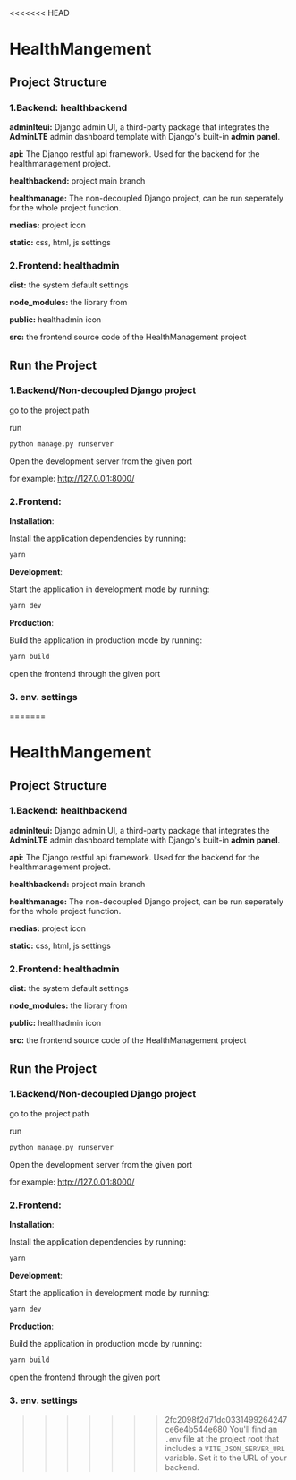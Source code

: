 <<<<<<< HEAD
# HealthMangement

## Project Structure

### 1.**Backend:** healthbackend

**adminlteui:** Django admin UI, a third-party package that integrates the **AdminLTE** admin dashboard template with Django's built-in **admin panel**.

**api:** The Django restful api framework. Used for the backend for the healthmanagement project.

**healthbackend:** project main branch

**healthmanage:** The non-decoupled Django project, can be run seperately for the whole project function.

**medias:** project icon

**static:** css, html, js settings

### 2.**Frontend:** healthadmin

**dist:** the system default settings

**node_modules:** the library from 

**public:** healthadmin icon 

**src:** the frontend source code of the HealthManagement project



## Run the Project

### 1.Backend/Non-decoupled Django project

go to the project path

run 

```python
python manage.py runserver
```

Open the  development server from the given port

for example: http://127.0.0.1:8000/

### 2.Frontend:

**Installation**:

Install the application dependencies by running:

```sh
yarn
```

**Development**:

Start the application in development mode by running:

```sh
yarn dev
```

**Production**:

Build the application in production mode by running:

```sh
yarn build
```

open the frontend through the given port

### 3. env. settings

=======
# HealthMangement

## Project Structure

### 1.**Backend:** healthbackend

**adminlteui:** Django admin UI, a third-party package that integrates the **AdminLTE** admin dashboard template with Django's built-in **admin panel**.

**api:** The Django restful api framework. Used for the backend for the healthmanagement project.

**healthbackend:** project main branch

**healthmanage:** The non-decoupled Django project, can be run seperately for the whole project function.

**medias:** project icon

**static:** css, html, js settings

### 2.**Frontend:** healthadmin

**dist:** the system default settings

**node_modules:** the library from 

**public:** healthadmin icon 

**src:** the frontend source code of the HealthManagement project



## Run the Project

### 1.Backend/Non-decoupled Django project

go to the project path

run 

```python
python manage.py runserver
```

Open the  development server from the given port

for example: http://127.0.0.1:8000/

### 2.Frontend:

**Installation**:

Install the application dependencies by running:

```sh
yarn
```

**Development**:

Start the application in development mode by running:

```sh
yarn dev
```

**Production**:

Build the application in production mode by running:

```sh
yarn build
```

open the frontend through the given port

### 3. env. settings

>>>>>>> 2fc2098f2d71dc0331499264247ce6e4b544e680
You'll find an `.env` file at the project root that includes a `VITE_JSON_SERVER_URL` variable. Set it to the URL of your backend.